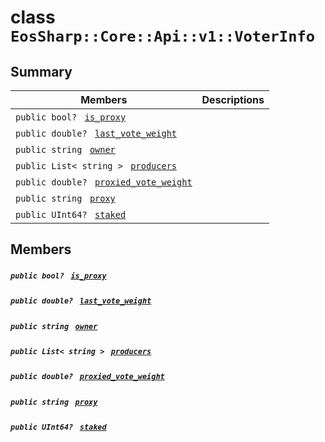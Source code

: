 # class `EosSharp::Core::Api::v1::VoterInfo` 

## Summary

 Members                                | Descriptions                                
----------------------------------------|---------------------------------------------
`public bool? ` [`is_proxy`](#class_eos_sharp_1_1_core_1_1_api_1_1v1_1_1_voter_info_1ac724e6c94f8a26172d5d70a67fa1c903) | 
`public double? ` [`last_vote_weight`](#class_eos_sharp_1_1_core_1_1_api_1_1v1_1_1_voter_info_1ac9442da1b152149dd130b05f6fbab1bc) | 
`public string ` [`owner`](#class_eos_sharp_1_1_core_1_1_api_1_1v1_1_1_voter_info_1a9df6a3bec9110211ff19f1f36db82e42) | 
`public List< string > ` [`producers`](#class_eos_sharp_1_1_core_1_1_api_1_1v1_1_1_voter_info_1a96f4151a88b5df82710d929ba4a9bad2) | 
`public double? ` [`proxied_vote_weight`](#class_eos_sharp_1_1_core_1_1_api_1_1v1_1_1_voter_info_1af0e437252a8715d49588a22673789243) | 
`public string ` [`proxy`](#class_eos_sharp_1_1_core_1_1_api_1_1v1_1_1_voter_info_1a85f99519c9c8444ec8a95cdd7c5cb473) | 
`public UInt64? ` [`staked`](#class_eos_sharp_1_1_core_1_1_api_1_1v1_1_1_voter_info_1a97d5e1ee29c2ae180ede4a296408e3f3) | 

## Members

##### `public bool? ` [`is_proxy`](#class_eos_sharp_1_1_core_1_1_api_1_1v1_1_1_voter_info_1ac724e6c94f8a26172d5d70a67fa1c903) 

##### `public double? ` [`last_vote_weight`](#class_eos_sharp_1_1_core_1_1_api_1_1v1_1_1_voter_info_1ac9442da1b152149dd130b05f6fbab1bc) 

##### `public string ` [`owner`](#class_eos_sharp_1_1_core_1_1_api_1_1v1_1_1_voter_info_1a9df6a3bec9110211ff19f1f36db82e42) 

##### `public List< string > ` [`producers`](#class_eos_sharp_1_1_core_1_1_api_1_1v1_1_1_voter_info_1a96f4151a88b5df82710d929ba4a9bad2) 

##### `public double? ` [`proxied_vote_weight`](#class_eos_sharp_1_1_core_1_1_api_1_1v1_1_1_voter_info_1af0e437252a8715d49588a22673789243) 

##### `public string ` [`proxy`](#class_eos_sharp_1_1_core_1_1_api_1_1v1_1_1_voter_info_1a85f99519c9c8444ec8a95cdd7c5cb473) 

##### `public UInt64? ` [`staked`](#class_eos_sharp_1_1_core_1_1_api_1_1v1_1_1_voter_info_1a97d5e1ee29c2ae180ede4a296408e3f3) 

